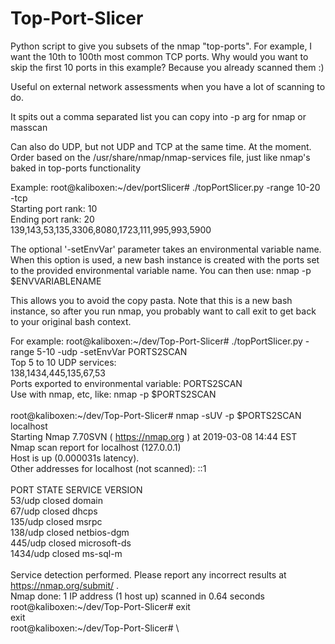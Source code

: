 # Top-Port-Slicer
Python script to give you subsets of the nmap "top-ports". For example, I want the 10th to 100th most common TCP ports. Why would you want to skip the first 10 ports in this example? Because you already scanned them :)

Useful on external network assessments when you have a lot of scanning to do. 

It spits out a comma separated list you can copy into -p arg for nmap or masscan

Can also do UDP, but not UDP and TCP at the same time. At the moment. 
Order based on the /usr/share/nmap/nmap-services file, just like nmap's baked in top-ports functionality

Example:
root@kaliboxen:~/dev/portSlicer# ./topPortSlicer.py -range 10-20 -tcp \
Starting port rank: 10 \
Ending port rank: 20 \
139,143,53,135,3306,8080,1723,111,995,993,5900


The optional '-setEnvVar' parameter takes an environmental variable name. When this option is used, a new bash instance is created with the ports set to the provided environmental variable name. You can then use:
nmap -p $ENVVARIABLENAME

This allows you to avoid the copy pasta. Note that this is a new bash instance, so after you run nmap, you probably want to call exit to get back to your original bash context. 

For example:
root@kaliboxen:~/dev/Top-Port-Slicer# ./topPortSlicer.py -range 5-10 -udp -setEnvVar PORTS2SCAN\
Top 5 to 10 UDP services:\
138,1434,445,135,67,53\
Ports exported to environmental variable: PORTS2SCAN\
Use with nmap, etc, like: nmap -p $PORTS2SCAN\
\
root@kaliboxen:~/dev/Top-Port-Slicer# nmap -sUV -p $PORTS2SCAN localhost\
Starting Nmap 7.70SVN ( https://nmap.org ) at 2019-03-08 14:44 EST\
Nmap scan report for localhost (127.0.0.1)\
Host is up (0.000031s latency).\
Other addresses for localhost (not scanned): ::1\
\
PORT     STATE  SERVICE      VERSION\
53/udp   closed domain\
67/udp   closed dhcps\
135/udp  closed msrpc\
138/udp  closed netbios-dgm\
445/udp  closed microsoft-ds\
1434/udp closed ms-sql-m\
\
Service detection performed. Please report any incorrect results at https://nmap.org/submit/ .\
Nmap done: 1 IP address (1 host up) scanned in 0.64 seconds\
root@kaliboxen:~/dev/Top-Port-Slicer# exit\
exit\
root@kaliboxen:~/dev/Top-Port-Slicer# \
